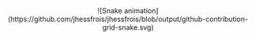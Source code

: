  <div align="center">
  ![Snake animation](https://github.com/jhessfrois/jhessfrois/blob/output/github-contribution-grid-snake.svg)
 </div>
